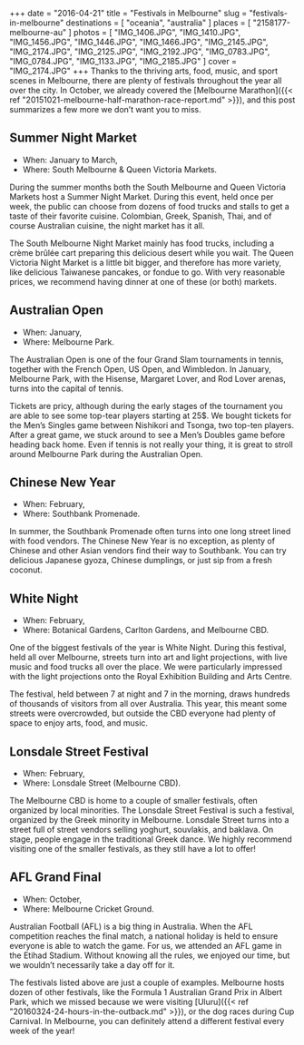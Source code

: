 +++
date    = "2016-04-21"
title   = "Festivals in Melbourne"
slug    = "festivals-in-melbourne"
destinations = [ "oceania", "australia" ]
places  = [ "2158177-melbourne-au" ]
photos  = [
  "IMG_1406.JPG", "IMG_1410.JPG", "IMG_1456.JPG", "IMG_1446.JPG", "IMG_1466.JPG",
  "IMG_2145.JPG", "IMG_2174.JPG", "IMG_2125.JPG", "IMG_2192.JPG", "IMG_0783.JPG",
  "IMG_0784.JPG", "IMG_1133.JPG", "IMG_2185.JPG"
]
cover = "IMG_2174.JPG"
+++
Thanks to the thriving arts, food, music, and sport scenes in Melbourne, there are plenty of festivals throughout the year all over the city. In October, we already covered the [Melbourne Marathon]({{< ref "20151021-melbourne-half-marathon-race-report.md" >}}), and this post summarizes a few more we don’t want you to miss.
<!--more-->
## Summer Night Market
* When: January to March,
* Where: South Melbourne & Queen Victoria Markets.

During the summer months both the South Melbourne and Queen Victoria Markets host a Summer Night Market. During this event, held once per week, the public can choose from dozens of food trucks and stalls to get a taste of their favorite cuisine. Colombian, Greek, Spanish, Thai, and of course Australian cuisine, the night market has it all.

The South Melbourne Night Market mainly has food trucks, including a crème brûlée cart preparing this delicious desert while you wait. The Queen Victoria Night Market is a little bit bigger, and therefore has more variety, like delicious Taiwanese pancakes, or fondue to go. With very reasonable prices, we recommend having dinner at one of these (or both) markets.

## Australian Open
* When: January,
* Where: Melbourne Park.

The Australian Open is one of the four Grand Slam tournaments in tennis, together with the French Open, US Open, and Wimbledon. In January, Melbourne Park, with the Hisense, Margaret Lover, and Rod Lover arenas, turns into the capital of tennis.

Tickets are pricy, although during the early stages of the tournament you are able to see some top-tear players starting at 25$. We bought tickets for the  Men’s Singles game between Nishikori and Tsonga, two top-ten players. After a great game, we stuck around to see a Men’s Doubles game before heading back home. Even if tennis is not really your thing, it is great to stroll around Melbourne Park during the Australian Open.

## Chinese New Year
* When: February,
* Where: Southbank Promenade.

In summer, the Southbank Promenade often turns into one long street lined with food vendors. The Chinese New Year is no exception, as plenty of Chinese and other Asian vendors find their way to Southbank. You can try delicious Japanese gyoza, Chinese dumplings, or just sip from a fresh coconut.

## White Night
* When: February,
* Where: Botanical Gardens, Carlton Gardens, and Melbourne CBD.

One of the biggest festivals of the year is White Night. During this festival, held all over Melbourne, streets turn into art and light projections, with live music and food trucks all over the place. We were particularly impressed with the light projections onto the Royal Exhibition Building and Arts Centre.

The festival, held between 7 at night and 7 in the morning, draws hundreds of thousands of visitors from all over Australia. This year, this meant some streets were overcrowded, but outside the CBD everyone had plenty of space to enjoy arts, food, and music.

## Lonsdale Street Festival
* When: February,
* Where: Lonsdale Street (Melbourne CBD).

The Melbourne CBD is home to a couple of smaller festivals, often organized by local minorities. The Lonsdale Street Festival is such a festival, organized by the Greek minority in Melbourne. Lonsdale Street turns into a street full of street vendors selling yoghurt, souvlakis, and baklava. On stage, people engage in the traditional Greek dance. We highly recommend visiting one of the smaller festivals, as they still have a lot to offer!

## AFL Grand Final
* When: October,
* Where: Melbourne Cricket Ground.

Australian Football (AFL) is a big thing in Australia. When the AFL competition reaches the final match, a national holiday is held to ensure everyone is able to watch the game. For us, we attended an AFL game in the Etihad Stadium. Without knowing all the rules, we enjoyed our time, but we wouldn’t necessarily take a day off for it.

The festivals listed above are just a couple of examples. Melbourne hosts dozen of other festivals, like the Formula 1 Australian Grand Prix in Albert Park, which we missed because we were visiting [Uluru]({{< ref "20160324-24-hours-in-the-outback.md" >}}), or the dog races during Cup Carnival. In Melbourne, you can definitely attend a different festival every week of the year!